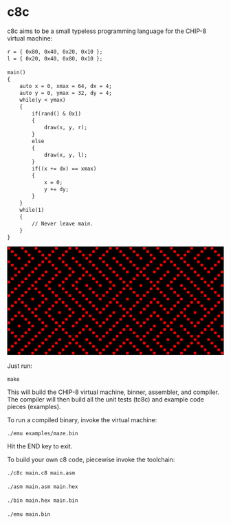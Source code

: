# c8c

c8c aims to be a small typeless programming language for the CHIP-8 virtual machine:

    r = { 0x80, 0x40, 0x20, 0x10 };
    l = { 0x20, 0x40, 0x80, 0x10 };

    main()
    {
        auto x = 0, xmax = 64, dx = 4;
        auto y = 0, ymax = 32, dy = 4;
        while(y < ymax)
        {
            if(rand() & 0x1)
            {
                draw(x, y, r);
            }
            else
            {
                draw(x, y, l);
            }
            if((x += dx) == xmax)
            {
                x = 0;
                y += dy;
            }
        }
        while(1)
        {
            // Never leave main.
        }
    }

![Screenshot](scrots/2018-01-04-140651_512x256_scrot.png)

Just run:

    make

This will build the CHIP-8 virtual machine, binner, assembler, and compiler.
The compiler will then build all the unit tests (tc8c) and example code pieces (examples).

To run a compiled binary, invoke the virtual machine:

    ./emu examples/maze.bin

Hit the END key to exit.

To build your own c8 code, piecewise invoke the toolchain:

    ./c8c main.c8 main.asm

    ./asm main.asm main.hex

    ./bin main.hex main.bin

    ./emu main.bin

